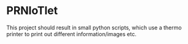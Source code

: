 # PRNIoTlet

This project should result in small python scripts, which use a thermo printer to print out different information/images etc.
